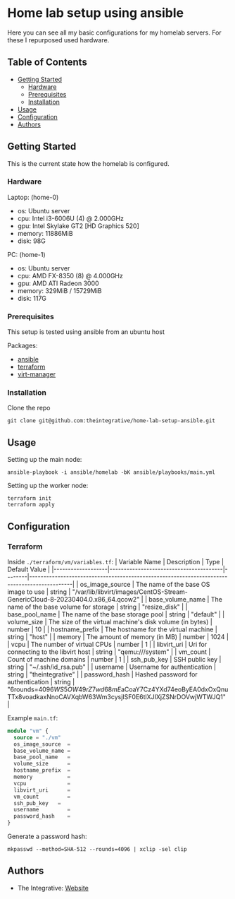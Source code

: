 # Home lab setup using ansible 

Here you can see all my basic configurations for my homelab servers. For these I repurposed used hardware.

## Table of Contents

- [Getting Started](#getting-started)
  - [Hardware](#hardware)
  - [Prerequisites](#prerequisites)
  - [Installation](#installation)
- [Usage](#usage)
- [Configuration](#configuration)
- [Authors](#authors)

## Getting Started

This is the current state how the homelab is configured. 

### Hardware

Laptop: (home-0) 
- os: Ubuntu server
- cpu: Intel i3-6006U (4) @ 2.000GHz
- gpu: Intel Skylake GT2 [HD Graphics 520] 
- memory: 11886MiB          
- disk: 98G

PC: (home-1)
- os: Ubuntu server
- cpu: AMD FX-8350 (8) @ 4.000GHz
- gpu: AMD ATI Radeon 3000 
- memory: 329MiB / 15729MiB 
- disk: 117G

### Prerequisites
This setup is tested using ansible from an ubuntu host

Packages:
- [ansible](https://docs.ansible.com/ansible/latest/installation_guide/intro_installation.html)
- [terraform](https://developer.hashicorp.com/terraform/downloads)
- [virt-manager](https://virt-manager.org/)

### Installation

Clone the repo
``` shell
git clone git@github.com:theintegrative/home-lab-setup-ansible.git
```

## Usage

Setting up the main node:
```
ansible-playbook -i ansible/homelab -bK ansible/playbooks/main.yml
```

Setting up the worker node:
```shell
terraform init
terraform apply
```

## Configuration

### Terraform
Inside `./terraform/vm/variables.tf`:
| Variable Name     | Description                            | Type   | Default Value                                                                               |
|-------------------|----------------------------------------|--------|---------------------------------------------------------------------------------------------|
| os_image_source   | The name of the base OS image to use   | string | "/var/lib/libvirt/images/CentOS-Stream-GenericCloud-8-20230404.0.x86_64.qcow2"              |
| base_volume_name  | The name of the base volume for storage | string | "resize_disk"                                                                                |
| base_pool_name    | The name of the base storage pool       | string | "default"                                                                                    |
| volume_size       | The size of the virtual machine's disk volume (in bytes) | number | 10                                                            |
| hostname_prefix   | The hostname for the virtual machine  | string | "host"                                                                                       |
| memory            | The amount of memory (in MB)          | number | 1024                                                                                         |
| vcpu              | The number of virtual CPUs            | number | 1                                                                                            |
| libvirt_uri       | Uri for connecting to the libvirt host | string | "qemu:///system"                                                                             |
| vm_count          | Count of machine domains               | number | 1                                                                                            |
| ssh_pub_key       | SSH public key                         | string | "~/.ssh/id_rsa.pub"                                                                          |
| username          | Username for authentication            | string | "theintegrative"                                                                             |
| password_hash     | Hashed password for authentication     | string | "$6$rounds=4096$WS5OW49rZ7wd68mE$aCoaY7Cz4YXd74eoByEA0dxOxQnuTTx8voadkaxNnoCAVXqbW63Wm3cysjISF0E6tlXJIXjZSNrDOVwjWTWJQ1" |



Example `main.tf`:
``` terraform
module "vm" {
  source = "./vm"
  os_image_source  = 
  base_volume_name = 
  base_pool_name   = 
  volume_size      = 
  hostname_prefix  = 
  memory           = 
  vcpu             = 
  libvirt_uri      = 
  vm_count         = 
  ssh_pub_key   = 
  username         = 
  password_hash    =
}
```


Generate a password hash:
``` shell
mkpasswd --method=SHA-512 --rounds=4096 | xclip -sel clip
```

## Authors
- The Integrative: [Website](https://github.com/theintegrative)
